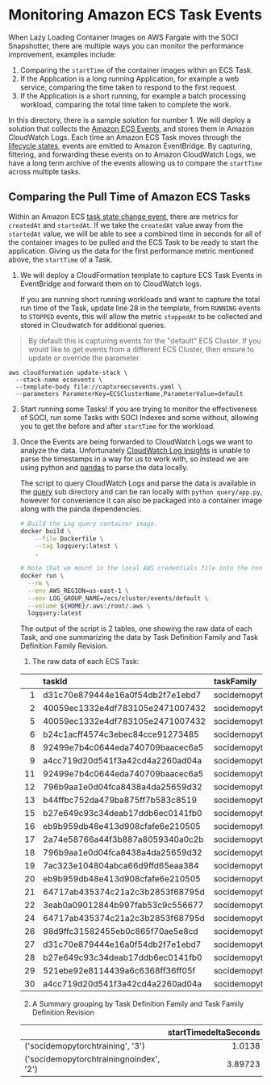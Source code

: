 # Monitoring Amazon ECS Task Events

When Lazy Loading Container Images on AWS Fargate with the SOCI Snapshotter,
there are multiple ways you can monitor the performance improvement, examples include:

1. Comparing the `startTime` of the container images within an ECS Task.
2. If the Application is a long running Application, for example a web service,
   comparing the time taken to respond to the first request.
3. If the Application is a short running, for example a batch processing
  workload, comparing the total time taken to complete the work.

In this directory, there is a sample solution for number 1. We will deploy a
solution that collects the [Amazon ECS
Events](https://docs.aws.amazon.com/AmazonECS/latest/developerguide/ecs_cwe_events.html),
and stores them in Amazon CloudWatch Logs. Each time an Amazon ECS Task moves
through the [lifecycle
states](https://docs.aws.amazon.com/AmazonECS/latest/developerguide/task-lifecycle.html),
events are emitted to Amazon EventBridge. By capturing, filtering, and
forwarding these events on to Amazon CloudWatch Logs, we have a long term
archive of the events allowing us to compare the `startTime` across multiple tasks.

## Comparing the Pull Time of Amazon ECS Tasks

Within an Amazon ECS [task state change
event](https://docs.aws.amazon.com/AmazonECS/latest/developerguide/ecs_cwe_events.html#ecs_task_events),
there are metrics for `createdAt` and `startedAt`. If we take the `createdAt`
value away from the `startedAt` value, we will be able to see a combined time in
seconds for all of the container images to be pulled and the ECS Task to be
ready to start the application. Giving us the data for the first performance
metric mentioned above, the `startTime` of a Task.

1. We will deploy a CloudFormation template to capture ECS Task Events in
   EventBridge and forward them on to CloudWatch logs.

   If you are running short running workloads and want to capture the total run
   time of the Task, update line 28 in the template, from `RUNNING` events to
   `STOPPED` events, this will allow the metric `stoppedAt` to be collected and
   stored in Cloudwatch for additional queries.

> By default this is capturing events for the "default" ECS Cluster. If you would
> like to get events from a different ECS Cluster, then ensure to update or
> override the parameter.

```
aws cloudformation update-stack \
  --stack-name ecsevents \
  --template-body file://captureecsevents.yaml \
  --parameters ParameterKey=ECSClusterName,ParameterValue=default
```

2. Start running some Tasks! If you are trying to monitor the effectiveness of
   SOCI, run some Tasks with SOCI Indexes and some without, allowing you to get
   the before and after `startTime` for the workload.

3. Once the Events are being forwarded to CloudWatch Logs we want to analyze the
   data. Unfortunately [CloudWatch Log
   Insights](https://docs.aws.amazon.com/AmazonCloudWatch/latest/logs/AnalyzingLogData.html)
   is unable to parse the timestamps in a way for us to work with, so instead we
   are using python and [pandas](https://pandas.pydata.org/) to parse the data
   locally.

   The script to query CloudWatch Logs and parse the data is available in the
   [query](/query) sub directory and can be ran locally with `python query/app.py`,
   however for convenience it can also be packaged into a container image along
   with the panda dependencies.

    ```bash
    # Build the Log query container image.
    docker build \
        --file Dockerfile \
        --tag logquery:latest \
        .

    # Note that we mount in the local AWS credentials file into the container.
    docker run \
      --rm \
      --env AWS_REGION=us-east-1 \
      --env LOG_GROUP_NAME=/ecs/cluster/events/default \
      --volume ${HOME}/.aws:/root/.aws \
      logquery:latest
    ```

   The output of the script is 2 tables, one showing the raw data of each Task,
   and one summarizing the data by Task Definition Family and Task Definition
   Family Revision.

   1. The raw data of each ECS Task:

    |    | taskId                           | taskFamily                     |   taskFamilyRev | createdAt       | startedAt       |   startTimedeltaSeconds |
    |---:|:---------------------------------|:-------------------------------|----------------:|:----------------|:----------------|------------------------:|
    |  1 | d31c70e879444e16a0f54db2f7e1ebd7 | socidemopytorchtraining        |               3 | 11:24:56:866000 | 11:24:57:536000 |                   0.67  |
    |  2 | 40059ec1332e4df783105e2471007432 | socidemopytorchtrainingnoindex |               2 | 11:26:33:359000 | 11:26:38:206000 |                   4.847 |
    |  5 | 40059ec1332e4df783105e2471007432 | socidemopytorchtrainingnoindex |               2 | 11:26:33:359000 | 11:26:38:206000 |                   4.847 |
    |  6 | b24c1acff4574c3ebec84cce91273485 | socidemopytorchtrainingnoindex |               2 | 11:26:22:952000 | 11:26:27:185000 |                   4.233 |
    |  8 | 92499e7b4c0644eda740709baacec6a5 | socidemopytorchtraining        |               3 | 11:24:57:491000 | 11:24:58:377000 |                   0.886 |
    |  9 | a4cc719d20d541f3a42cd4a2260ad04a | socidemopytorchtraining        |               3 | 11:24:57:081000 | 11:24:58:197000 |                   1.116 |
    | 11 | 92499e7b4c0644eda740709baacec6a5 | socidemopytorchtraining        |               3 | 11:24:57:491000 | 11:24:58:377000 |                   0.886 |
    | 12 | 796b9aa1e0d04fca8438a4da25659d32 | socidemopytorchtraining        |               3 | 11:24:56:230000 | 11:24:57:311000 |                   1.081 |
    | 13 | b44ffbc752da479ba875ff7b583c8519 | socidemopytorchtrainingnoindex |               2 | 11:26:33:348000 | 11:26:38:191000 |                   4.843 |
    | 15 | b27e649c93c34deab17ddb6ec0141fb0 | socidemopytorchtraining        |               3 | 11:24:57:824000 | 11:24:59:140000 |                   1.316 |
    | 16 | eb9b959db48e413d908cfafe6e210505 | socidemopytorchtrainingnoindex |               2 | 11:26:39:209000 | 11:26:42:001000 |                   2.792 |
    | 17 | 2a74e58766a44f3b887a8059340a0c2b | socidemopytorchtrainingnoindex |               2 | 11:26:37:380000 | 11:26:40:516000 |                   3.136 |
    | 18 | 796b9aa1e0d04fca8438a4da25659d32 | socidemopytorchtraining        |               3 | 11:24:56:230000 | 11:24:57:311000 |                   1.081 |
    | 19 | 7ac323e104804abca66d9ffd65eaa384 | socidemopytorchtrainingnoindex |               2 | 11:26:34:934000 | 11:26:37:862000 |                   2.928 |
    | 20 | eb9b959db48e413d908cfafe6e210505 | socidemopytorchtrainingnoindex |               2 | 11:26:39:209000 | 11:26:42:001000 |                   2.792 |
    | 21 | 64717ab435374c21a2c3b2853f68795d | socidemopytorchtrainingnoindex |               2 | 11:26:38:115000 | 11:26:41:464000 |                   3.349 |
    | 22 | 3eab0a09012844b997fab53c9c556677 | socidemopytorchtrainingnoindex |               2 | 11:26:19:768000 | 11:26:23:585000 |                   3.817 |
    | 24 | 64717ab435374c21a2c3b2853f68795d | socidemopytorchtrainingnoindex |               2 | 11:26:38:115000 | 11:26:41:464000 |                   3.349 |
    | 26 | 98d9ffc31582455eb0c865f70ae5e8cd | socidemopytorchtrainingnoindex |               2 | 11:26:37:032000 | 11:26:42:036000 |                   5.004 |
    | 27 | d31c70e879444e16a0f54db2f7e1ebd7 | socidemopytorchtraining        |               3 | 11:24:56:866000 | 11:24:57:536000 |                   0.67  |
    | 28 | b27e649c93c34deab17ddb6ec0141fb0 | socidemopytorchtraining        |               3 | 11:24:57:824000 | 11:24:59:140000 |                   1.316 |
    | 29 | 521ebe92e8114439a6c6368ff36ff05f | socidemopytorchtrainingnoindex |               2 | 11:26:34:538000 | 11:26:39:265000 |                   4.727 |
    | 30 | a4cc719d20d541f3a42cd4a2260ad04a | socidemopytorchtraining        |               3 | 11:24:57:081000 | 11:24:58:197000 |                   1.116 |

    2. A Summary grouping by Task Definition Family and Task Family Definition Revision

    |                                         |   startTimedeltaSeconds |
    |:----------------------------------------|------------------------:|
    | ('socidemopytorchtraining', '3')        |                1.0138   |
    | ('socidemopytorchtrainingnoindex', '2') |                3.89723  |
